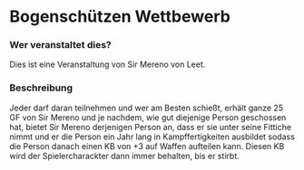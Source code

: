 # Bogenschützen Wettbewerb

### Wer veranstaltet dies?

Dies ist eine Veranstaltung von Sir Mereno von Leet.

### Beschreibung

Jeder darf daran teilnehmen und wer am Besten schießt, erhält ganze 25 GF von Sir Mereno und je nachdem, wie gut diejenige Person geschossen hat, bietet Sir Mereno derjenigen Person an, dass er sie unter seine Fittiche nimmt und er die Person ein Jahr lang in Kampffertigkeiten ausbildet sodass die Person danach einen KB von +3 auf Waffen aufteilen kann. Diesen KB wird der Spielercharackter dann immer behalten, bis er stirbt.

